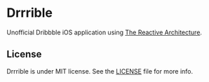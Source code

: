 # Drrrible

Unofficial Dribbble iOS application using [The Reactive Architecture](https://github.com/devxoul/TheReactiveArchitecture).


## License

Drrrible is under MIT license. See the [LICENSE](LICENSE) file for more info.
